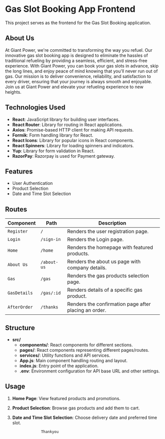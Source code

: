 # Gas Slot Booking App Frontend

This project serves as the frontend for the Gas Slot Booking application.

## About Us

At Giant Power, we're committed to transforming the way you refuel. Our innovative gas slot booking app is designed to eliminate the hassles of traditional refueling by providing a seamless, efficient, and stress-free experience. With Giant Power, you can book your gas slots in advance, skip the long lines, and enjoy peace of mind knowing that you'll never run out of gas. Our mission is to deliver convenience, reliability, and satisfaction to every driver, ensuring that your journey is always smooth and enjoyable. Join us at Giant Power and elevate your refueling experience to new heights.

## Technologies Used

- **React**: JavaScript library for building user interfaces.
- **React Router**: Library for routing in React applications.
- **Axios**: Promise-based HTTP client for making API requests.
- **Formik**: Form handling library for React.
- **React Icons**: Library for popular icons in React components.
- **React Spinners**: Library for loading spinners and indicators.
- **Yup**: Library for form validation in React.
- **RazorPay**: Razorpay is used for Payment gateway.

## Features

- User Authentication
- Product Selection
- Date and Time Slot Selection

## Routes

| **Component** | **Path**    | **Description**                                       |
| ------------- | ----------- | ----------------------------------------------------- |
| `Register`    | `/`         | Renders the user registration page.                   |
| `Login`       | `/sign-in`  | Renders the Login page.                               |
| `Home`        | `/home`     | Renders the homepage with featured products.          |
| `About Us`    | `/about-us` | Renders the about us page with company details.       |
| `Gas`         | `/gas`      | Renders the gas products selection page.              |
| `GasDetails`  | `/gas/:id`  | Renders details of a specific gas product.            |
| `AfterOrder`  | `/thanks`   | Renders the confirmation page after placing an order. |

## Structure

- **src/**
  - **components/**: React components for different sections.
  - **pages/**: React components representing different pages/routes.
  - **services/**: Utility functions and API services.
  - **App.js**: Main component handling routing and layout.
  - **index.js**: Entry point of the application.
  - **.env**: Environment configuration for API base URL and other settings.

## Usage

1. **Home Page**: View featured products and promotions.
2. **Product Selection**: Browse gas products and add them to cart.
3. **Date and Time Slot Selection**: Choose delivery date and preferred time slot.

                    Thankyou



